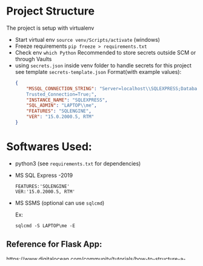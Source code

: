 # Project Structure
The project is setup with virtualenv
- Start virtual env `source venv/Scripts/activate` (windows)
- Freeze requirements `pip freeze > requirements.txt`
- Check env `which Python`
Recommended to store secrets outside SCM or through Vaults
- using `secrets.json` inside venv folder to handle secrets for this project see template `secrets-template.json` 
Format(with example values):
    ```json
    {
        "MSSQL_CONNECTION_STRING": "Server=localhost\\SQLEXPRESS;Database=master;
        Trusted_Connection=True;",
        "INSTANCE_NAME": "SQLEXPRESS",
        "SQL_ADMIN": "LAPTOP\\me",
        "FEATURES": "SQLENGINE",
        "VER": "15.0.2000.5, RTM"
    }
    ```

# Softwares Used:
- python3 (see `requirements.txt` for dependencies)
- MS SQL Express -2019
    ```
    FEATURES:'SQLENGINE'
    VER:'15.0.2000.5, RTM'
    ```
- MS SSMS 
    (optional can use `sqlcmd`)

    Ex:
    ```
    sqlcmd -S LAPTOP\me -E
    ```

## Reference for Flask App: 
https://www.digitalocean.com/community/tutorials/how-to-structure-a-large-flask-application-with-flask-blueprints-and-flask-sqlalchemy

## Quick debug
To run template use `start.sh`.

This does the following:
- Start venv
- Set dummy values for SQLAlchemy shown below:

        `set DATABASE_URI="postgresql://username:password@host:port/database_name"`

        `set SECRET_KEY="your secret key"`

        `set FLASK_APP=app`

        `set FLASK_ENV=development`
- run flask using `flask run`
